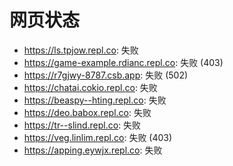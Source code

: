# 网页状态
- https://ls.tpjow.repl.co: 失败
- https://game-example.rdianc.repl.co: 失败 (403)
- https://r7gjwy-8787.csb.app: 失败 (502)
- https://chatai.cokio.repl.co: 失败
- https://beaspy--hting.repl.co: 失败
- https://deo.babox.repl.co: 失败
- https://tr--slind.repl.co: 失败
- https://veg.linlim.repl.co: 失败 (403)
- https://apping.eywjx.repl.co: 失败
